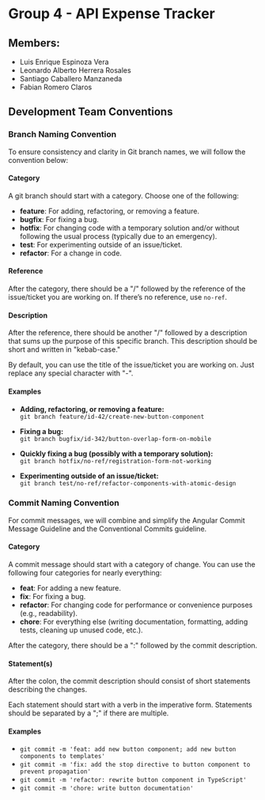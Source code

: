 # Group 4 - API Expense Tracker

## Members:
* Luis Enrique Espinoza Vera
* Leonardo Alberto Herrera Rosales
* Santiago Caballero Manzaneda
* Fabian Romero Claros

## Development Team Conventions

### Branch Naming Convention

To ensure consistency and clarity in Git branch names, we will follow the convention below:

#### Category

A git branch should start with a category. Choose one of the following:

- **feature**: For adding, refactoring, or removing a feature.
- **bugfix**: For fixing a bug.
- **hotfix**: For changing code with a temporary solution and/or without following the usual process (typically due to an emergency).
- **test**: For experimenting outside of an issue/ticket.
- **refactor**: For a change in code.

#### Reference

After the category, there should be a "/" followed by the reference of the issue/ticket you are working on. If there’s no reference, use `no-ref`.

#### Description

After the reference, there should be another "/" followed by a description that sums up the purpose of this specific branch. This description should be short and written in "kebab-case."

By default, you can use the title of the issue/ticket you are working on. Just replace any special character with "-".

#### Examples

- **Adding, refactoring, or removing a feature:**  
  `git branch feature/id-42/create-new-button-component`

- **Fixing a bug:**  
  `git branch bugfix/id-342/button-overlap-form-on-mobile`

- **Quickly fixing a bug (possibly with a temporary solution):**  
  `git branch hotfix/no-ref/registration-form-not-working`

- **Experimenting outside of an issue/ticket:**  
  `git branch test/no-ref/refactor-components-with-atomic-design`

### Commit Naming Convention

For commit messages, we will combine and simplify the Angular Commit Message Guideline and the Conventional Commits guideline.

#### Category

A commit message should start with a category of change. You can use the following four categories for nearly everything:

- **feat**: For adding a new feature.
- **fix**: For fixing a bug.
- **refactor**: For changing code for performance or convenience purposes (e.g., readability).
- **chore**: For everything else (writing documentation, formatting, adding tests, cleaning up unused code, etc.).

After the category, there should be a ":" followed by the commit description.

#### Statement(s)

After the colon, the commit description should consist of short statements describing the changes.

Each statement should start with a verb in the imperative form. Statements should be separated by a ";" if there are multiple.

#### Examples

- `git commit -m 'feat: add new button component; add new button components to templates'`
- `git commit -m 'fix: add the stop directive to button component to prevent propagation'`
- `git commit -m 'refactor: rewrite button component in TypeScript'`
- `git commit -m 'chore: write button documentation'`
